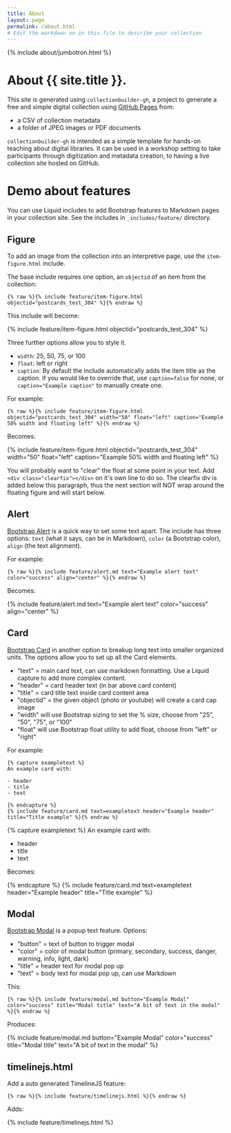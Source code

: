 ```yaml
---
title: About
layout: page
permalink: /about.html
# Edit the markdown on in this file to describe your collection
---
```


{% include about/jumbotron.html %}

# About {{ site.title }}.

This site is generated using `collectionbuilder-gh`, a project to generate a free and simple digital collection using [GitHub Pages](https://pages.github.com/) from: 

- a CSV of collection metadata
- a folder of JPEG images or PDF documents

 `collectionbuilder-gh` is intended as a simple template for hands-on teaching about digital libraries.
It can be used in a workshop setting to take participants through digitization and metadata creation, to having a live collection site hosted on GitHub.

# Demo about features

You can use Liquid includes to add Bootstrap features to Markdown pages in your collection site. 
See the includes in `_includes/feature/` directory.

## Figure 

To add an image from the collection into an interpretive page, use the `item-figure.html` include. 

The base include requires one option, an `objectid` of an item from the collection:

`{% raw %}{% include feature/item-figure.html objectid="postcards_test_304" %}{% endraw %}`

This include will become: 

{% include feature/item-figure.html objectid="postcards_test_304" %}

Three further options allow you to style it. 

- `width`: 25, 50, 75, or 100
- `float`: left or right
- `caption`: By default the include automatically adds the item title as the caption. If you would like to override that, use `caption=false` for none, or `caption="Example caption"` to manually create one.

For example: 

`{% raw %}{% include feature/item-figure.html objectid="postcards_test_304" width="50" float="left" caption="Example 50% width and floating left" %}{% endraw %}`

Becomes: 

{% include feature/item-figure.html objectid="postcards_test_304" width="50" float="left" caption="Example 50% width and floating left" %}

You will probably want to "clear" the float at some point in your text. 
Add `<div class="clearfix"></div>` on it's own line to do so. 
The clearfix div is added below this paragraph, thus the next section will NOT wrap around the floating figure and will start below.

<div class="clearfix"></div>

## Alert 

[Bootstrap Alert](https://getbootstrap.com/docs/4.4/components/alerts/) is a quick way to set some text apart. 
The include has three options: 
`text` (what it says, can be in Markdown), `color` (a Bootstrap color), `align` (the text alignment).

For example: 

`{% raw %}{% include feature/alert.md text="Example alert text" color="success" align="center" %}{% endraw %}`

Becomes:

{% include feature/alert.md text="Example alert text" color="success" align="center" %}

## Card

[Bootstrap Card](https://getbootstrap.com/docs/4.4/components/card/) in another option to breakup long text into smaller organized units. 
The options allow you to set up all the Card elements. 

- "text" = main card text, can use markdown formatting. Use a Liquid capture to add more complex content.
- "header" = card header text (in bar above card content)
- "title" = card title text inside card content area
- "objectid" = the given object (photo or youtube) will create a card cap image
- "width" will use Bootstrap sizing to set the % size, choose from "25", "50", "75", or "100"
- "float" will use Bootstrap float utility to add float, choose from "left" or "right"

For example:

```{% raw %}
{% capture exampletext %}
An example card with:

- header
- title
- text

{% endcapture %}
{% include feature/card.md text=exampletext header="Example header" title="Title example" %}{% endraw %}
```

{% capture exampletext %}
An example card with:

- header
- title
- text

Becomes: 

{% endcapture %}
{% include feature/card.md text=exampletext header="Example header" title="Title example" %}

## Modal

[Bootstrap Modal](https://getbootstrap.com/docs/4.4/components/modal/) is a popup text feature. 
Options: 

- "button" = text of button to trigger modal
- "color" = color of modal button (primary, secondary, success, danger, warning, info, light, dark)
- "title" = header text for modal pop up
- "text" = body text for modal pop up, can use Markdown

This:

`{% raw %}{% include feature/modal.md button="Example Modal" color="success" title="Modal title" text="A bit of text in the modal" %}{% endraw %}`

Produces: 

{% include feature/modal.md button="Example Modal" color="success" title="Modal title" text="A bit of text in the modal" %}

## timelinejs.html 

Add a auto generated TimelineJS feature:

`{% raw %}{% include feature/timelinejs.html %}{% endraw %}`

Adds: 

{% include feature/timelinejs.html %}
